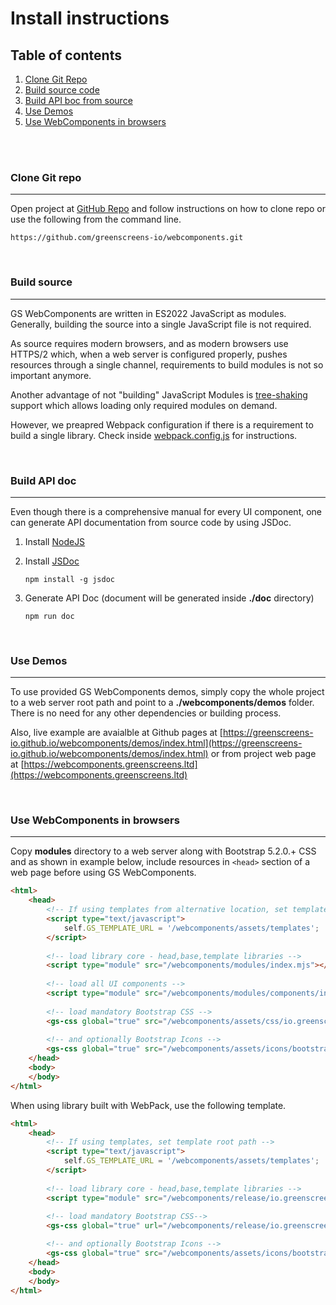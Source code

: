 # Install instructions
 
## Table of contents
 
1. [Clone Git Repo](#clone)
2. [Build source code](#build-source)
3. [Build API boc from source](#build-doc)
3. [Use Demos](#demos)
3. [Use WebComponents in browsers](#web)
 
<br><br>
 
### <a name="clone"></a> Clone Git repo
---
 
Open project at [GitHub Repo](https://github.com/greenscreens-io/webcomponents) and follow instructions on how to clone repo or use the following from the command line.
 
```
https://github.com/greenscreens-io/webcomponents.git
```
 
<br>
 
### <a name="build-source"></a> **Build source**
---
 
GS WebComponents are written in ES2022 JavaScript as modules. Generally, building the source into a single JavaScript file is not required.  
 
As source requires modern browsers, and as modern browsers use HTTPS/2 which, when a web server is configured properly, pushes resources through a single channel, requirements to build modules is not so important anymore.

Another advantage of not "building" JavaScript Modules is [tree-shaking](https://en.wikipedia.org/wiki/Tree_shaking) support which allows loading only required modules on demand.

However, we preapred Webpack configuration if there is a requirement to build a single library. Check inside [webpack.config.js](../webpack.config.js) for instructions.
 
<br>
 
### <a name="build-doc"></a> **Build API doc**
---
 
Even though there is a comprehensive manual for every UI component, one can generate API documentation from source code by using JSDoc.
 
1. Install [NodeJS](https://nodejs.org/en/download/)
2. Install [JSDoc](https://www.npmjs.com/package/jsdoc)
 
    ```npm install -g jsdoc```
 
3. Generate API Doc (document will be generated inside **./doc** directory)
 
    ```npm run doc```
 
<br>
 
### <a name="demos"></a> **Use Demos**
---
 
To use provided GS WebComponents demos, simply copy the whole project to a web server root path and point to a **./webcomponents/demos** folder. There is no need for any other dependencies or building process.

Also, live example are avaialble at Github pages at [https://greenscreens-io.github.io/webcomponents/demos/index.html](https://greenscreens-io.github.io/webcomponents/demos/index.html) or from project web page at [https://webcomponents.greenscreens.ltd](https://webcomponents.greenscreens.ltd)
 
<br>
 
### <a name="web"></a> **Use WebComponents in browsers**
---
 
Copy **modules** directory to a web server along with Bootstrap 5.2.0.+ CSS and as shown in example below, include resources in ```<head>``` section of a web page before using GS WebComponents.
 
```html
<html>
    <head>
        <!-- If using templates from alternative location, set template root path -->
        <script type="text/javascript">
            self.GS_TEMPLATE_URL = '/webcomponents/assets/templates';
        </script>
       
        <!-- load library core - head,base,template libraries -->
        <script type="module" src="/webcomponents/modules/index.mjs"></script>
       
        <!-- load all UI components -->
        <script type="module" src="/webcomponents/modules/components/index.mjs"></script>
   
        <!-- load mandatory Bootstrap CSS -->
        <gs-css global="true" src="/webcomponents/assets/css/io.greenscreens.bootstrap_5.2.0.css" rel="stylesheet"></gs-css>  
        
        <!-- and optionally Bootstrap Icons -->
        <gs-css global="true" src="/webcomponents/assets/icons/bootstrap-icons.css" rel="stylesheet" notheme="true"></gs-css>        
    </head>
    <body>
    </body>
</html>
```

When using library built with WebPack, use the following template.
 
```html
<html>
    <head>
        <!-- If using templates, set template root path -->
        <script type="text/javascript">
            self.GS_TEMPLATE_URL = '/webcomponents/assets/templates';
        </script>
       
        <!-- load library core - head,base,template libraries -->
        <script type="module" src="/webcomponents/release/io.greenscreens.components.all.js"></script>
          
        <!-- load mandatory Bootstrap CSS-->
        <gs-css global="true" url="/webcomponents/release/io.greenscreens.bootstrap_5.2.0.min.css" rel="stylesheet"></gs-css>  

        <!-- and optionally Bootstrap Icons -->
        <gs-css global="true" src="/webcomponents/assets/icons/bootstrap-icons.css" rel="stylesheet" notheme="true"></gs-css>        
    </head>
    <body>
    </body>
</html>
```

